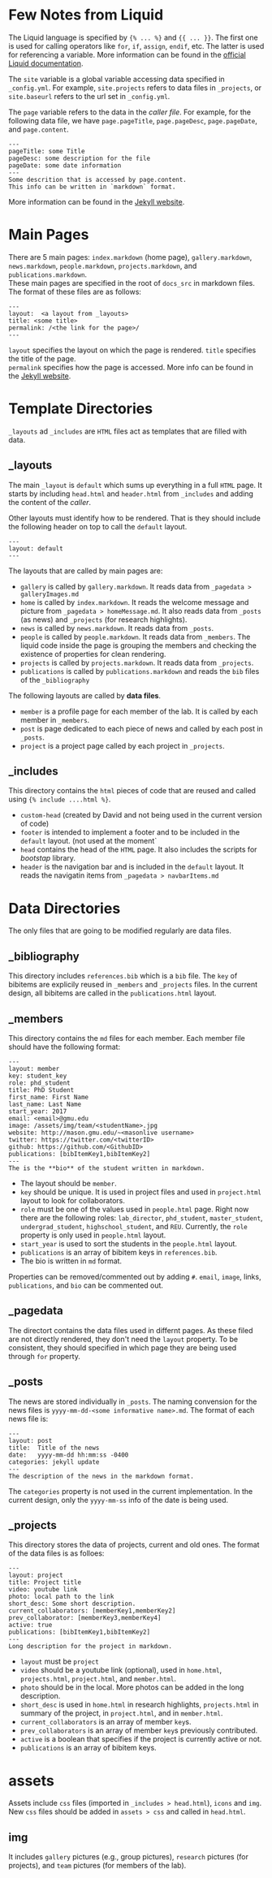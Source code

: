# Few Notes from Liquid

The Liquid language is specified by `{% ... %}` and `{{ ... }}`. The first one is used for calling operators like `for`, `if`, `assign`, `endif`, etc. The latter is used for referencing a variable. More information can be found in the [official Liquid documentation](https://shopify.github.io/liquid/).

The `site` variable is a global variable accessing data specified in `_config.yml`. For example, `site.projects` refers to data files in `_projects`, or `site.baseurl` refers to the url set in `_config.yml`.

The `page` variable refers to the data in the *caller file*. For example, for the following data file, we have `page.pageTitle`, `page.pageDesc`, `page.pageDate`, and `page.content`.

```
---
pageTitle: some Title
pageDesc: some description for the file
pageDate: some date information
---
Some descrition that is accessed by page.content. 
This info can be written in `markdown` format.
```

More information can be found in the [Jekyll website](https://jekyllrb.com/docs/variables/).

# Main Pages  
  
There are 5 main pages: `index.markdown` (home page), `gallery.markdown`, `news.markdown`, `people.markdown`, `projects.markdown`, and `publications.markdown`.   
These main pages are specified in the root of `docs_src` in markdown files. The format of these files are as follows:  

```  
---  
layout:  <a layout from _layouts>    
title: <some title>  
permalink: /<the link for the page>/  
---  
```  

`layout` specifies the layout on which the page is rendered.
`title` specifies the title of the page.  
`permalink` specifies how the page is accessed. More info can be found in the [Jekyll website](https://jekyllrb.com/docs/permalinks/).  
  
# Template Directories  
  
`_layouts` ad `_includes` are `HTML` files act as templates that are filled with data.
  
## _layouts  

The main `_layout` is `default` which sums up everything in a full `HTML` page.
It starts by including `head.html` and `header.html` from `_includes` and adding the content of the *caller*.

Other layouts must identify how to be rendered. That is they should include the following header on top to call the `default` layout. 

```
---
layout: default
---
```

The layouts that are called by main pages are:

 - `gallery` is called by `gallery.markdown`. It reads data from `_pagedata > galleryImages.md`
 - `home` is called by `index.markdown`. It reads the welcome message and picture from `_pagedata > homeMessage.md`. It also reads data from `_posts` (as news) and `_projects` (for research highlights).
 - `news` is called by `news.markdown`. It reads data from `_posts`.
 - `people` is called by `people.markdown`. It reads data from `_members`. The liquid code inside the page is grouping the members and checking the existence of properties for clean rendering.
 - `projects` is called by `projects.markdown`. It reads data from `_projects`.
 - `publications` is called by `publications.markdown` and reads the `bib` files of the `_bibliography`
 
 The following layouts are called by **data files**. 
 
 - `member` is a profile page for each member of the lab. It is called by each member in `_members`. 
 - `post` is page dedicated to each piece of news and called by each post in `_posts`.
 - `project` is a project page called by each project in `_projects`.

## _includes  

This directory contains the `html` pieces of code that are reused and called using `{% include ....html %}`.  
 
- `custom-head` (created by David and not being used in the current version of code)
- `footer` is intended to implement a footer and to be included in the `default` layout. (not used at the moment`
- `head` contains the head of the `HTML` page. It also includes the scripts for *bootstap* library.
- `header` is the navigation bar and is included in the `default` layout. It reads the navigatin items from `_pagedata > navbarItems.md`
  
# Data Directories  

The only files that are going to be modified regularly are data files. 
  
## _bibliography  
This directory includes `references.bib` which is a `bib` file. 
The `key` of bibitems are explicily reused in `_members` and `_projects` files. 
In the current design, all bibitems are called in the `publications.html` layout.
  
## _members  

This directory contains the `md` files for each member. Each member file should have the following format:

```
---  
layout: member  
key: student_key  
role: phd_student  
title: PhD Student  
first_name: First Name  
last_name: Last Name  
start_year: 2017  
email: <email>@gmu.edu  
image: /assets/img/team/<studentName>.jpg  
website: http://mason.gmu.edu/~<masonlive username>  
twitter: https://twitter.com/<twitterID>  
github: https://github.com/<GithubID>  
publications: [bibItemKey1,bibItemKey2]  
---  
The is the **bio** of the student written in markdown.
```

- The layout should be `member`. 
- `key` should be unique. It is used in project files and used in `project.html` layout to look for collaborators.
- `role` must be one of the values used in `people.html` page. Right now there are the following roles: `lab_director`, `phd_student`, `master_student`, `undergrad_student`, `highschool_student`, and `REU`. Currently, the `role` property is only used in `people.html` layout.
- `start_year` is used to sort the students in the `people.html` layout.
- `publications` is an array of bibitem keys in `references.bib`.
- The bio is written in `md` format.

Properties can be removed/commented out by adding `#`. `email`, `image`, links, `publications`, and `bio` can be commented out.
  
## _pagedata  

The directort contains the data files used in differnt pages. As these filed are not directly rendered, they don't need the `layout` property. To be consistent, they should specified in which page they are being used through `for` property.
  
## _posts  

The news are stored individually in `_posts`. The naming convension for the news files is `yyyy-mm-dd-<some informative name>.md`. The format of each news file is:

```
---  
layout: post  
title:  Title of the news  
date:   yyyy-mm-dd hh:mm:ss -0400  
categories: jekyll update  
---  
The description of the news in the markdown format.
```
The `categories` property is not used in the current implementation.
In the current design, only the `yyyy-mm-ss` info of the date is being used.
  
## _projects  
  
This directory stores the data of projects, current and old ones. The format of the data files is as folloes:
  
```
---  
layout: project  
title: Project title  
video: youtube link
photo: local path to the link
short_desc: Some short description.   
current_collaborators: [memberKey1,memberKey2]  
prev_collaborator: [memberKey3,memberKey4]  
active: true  
publications: [bibItemKey1,bibItemKey2]  
---  
Long description for the project in markdown.
```  

- `layout` must be `project`
- `video` should be a youtube link (optional), used in `home.html`, `projects.html`, `project.html`, and `member.html`.
- `photo` should be in the local. More photos can be added in the long description.
- `short_desc` is used in `home.html` in research highlights, `projects.html` in summary of the project, in `project.html`, and in `member.html`.
- `current_collaborators` is an array of member `key`s.
- `prev_collaborators` is an array of member `key`s previously contributed.
- `active` is a boolean that specifies if the project is currently active or not.
- `publications` is an array of bibitem keys. 

# assets  
  
Assets include `css` files (imported in `_includes > head.html`), `icons` and `img`. New `css` files should be added in `assets > css` and called in `head.html`. 
  
## img
It includes `gallery` pictures (e.g., group pictures), `research` pictures (for projects), and `team` pictures (for members of the lab).